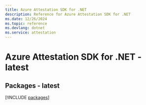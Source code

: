 ```yaml
---
title: Azure Attestation SDK for .NET
description: Reference for Azure Attestation SDK for .NET
ms.date: 12/26/2024
ms.topic: reference
ms.devlang: dotnet
ms.service: attestation
---
```

# Azure Attestation SDK for .NET - latest
## Packages - latest
[!INCLUDE [packages](attestation-index.md)]